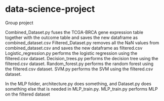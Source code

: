# data-science-project
Group project

Combined_Dataset.py fuses the TCGA-BRCA gene expression table together with the outcome table and saves the new dataframe as combined_dataset.csv
Filtered_Dataset.py removes all the NaN values from combined_dataset.csv and saves the new dataframe as filtered.csv
Logistic_regression.py performs the logistic regression using the filtered.csv dataset.
Decision_trees.py performs the decision tree using the filtered.csv dataset.
Random_forest.py performs the random forest using the filtered.csv dataset.
SVM.py performs the SVM using the filtered.csv dataset.

In the MLP folder, architecture.py does something, and Dataset.py does something else that is needed in MLP_train.py.
MLP_train.py performs MLP on the filtered dataset

